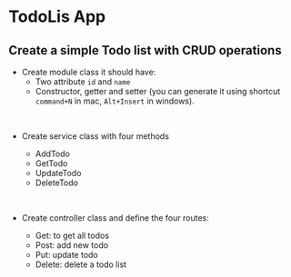 # TodoLis App 

## Create a simple Todo list with CRUD operations

* Create module class it should have: 
    * Two attribute `id` and `name`
    * Constructor, getter and setter (you can generate it using shortcut `command+N` in mac,  `Alt+Insert` in windows). 

<br>

* Create service class with four methods 

    * AddTodo
    * GetTodo
    * UpdateTodo
    * DeleteTodo

<br>

* Create controller class and define the four routes:

    * Get: to get all todos 
    * Post: add new todo
    * Put: update todo
    * Delete: delete a todo list

